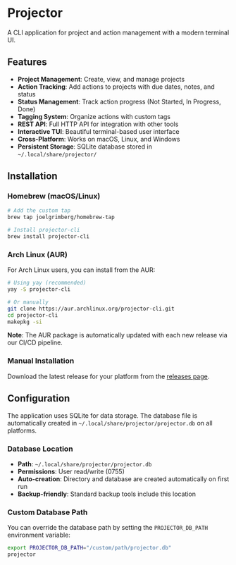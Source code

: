# Projector

A CLI application for project and action management with a modern terminal UI.

## Features

- **Project Management**: Create, view, and manage projects
- **Action Tracking**: Add actions to projects with due dates, notes, and status
- **Status Management**: Track action progress (Not Started, In Progress, Done)
- **Tagging System**: Organize actions with custom tags
- **REST API**: Full HTTP API for integration with other tools
- **Interactive TUI**: Beautiful terminal-based user interface
- **Cross-Platform**: Works on macOS, Linux, and Windows
- **Persistent Storage**: SQLite database stored in `~/.local/share/projector/`

## Installation

### Homebrew (macOS/Linux)

```bash
# Add the custom tap
brew tap joelgrimberg/homebrew-tap

# Install projector-cli
brew install projector-cli
```

### Arch Linux (AUR)

For Arch Linux users, you can install from the AUR:

```bash
# Using yay (recommended)
yay -S projector-cli

# Or manually
git clone https://aur.archlinux.org/projector-cli.git
cd projector-cli
makepkg -si
```

**Note**: The AUR package is automatically updated with each new release via our CI/CD pipeline.

### Manual Installation

Download the latest release for your platform from the [releases page](https://github.com/joelgrimberg/projector/releases).

## Configuration

The application uses SQLite for data storage. The database file is automatically created in `~/.local/share/projector/projector.db` on all platforms.

### Database Location

- **Path**: `~/.local/share/projector/projector.db`
- **Permissions**: User read/write (0755)
- **Auto-creation**: Directory and database are created automatically on first run
- **Backup-friendly**: Standard backup tools include this location

### Custom Database Path

You can override the database path by setting the `PROJECTOR_DB_PATH` environment variable:

```bash
export PROJECTOR_DB_PATH="/custom/path/projector.db"
projector
```